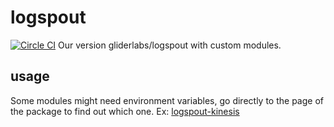 # logspout
[![Circle CI](https://circleci.com/gh/remind101/logspout.svg?style=svg&circle-token=f0190152a89c452c606be6ff059434ed926946a0)](https://circleci.com/gh/remind101/logspout)
Our version gliderlabs/logspout with custom modules.

## usage
Some modules might need environment variables, go directly to the page of the package to find out which one.
Ex: [logspout-kinesis](https://github.com/remind101/logspout-kinesis)
